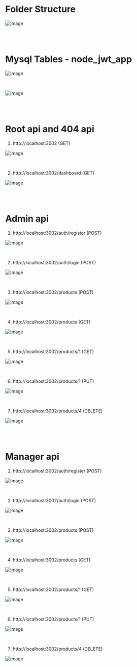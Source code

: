 
<br/>
<h1>Folder Structure</h1>

![image](https://github.com/praveen-sanpada-pabbly/node_mysql_jwt/assets/121610529/77d168c7-0466-4d43-93b8-e9ffd829603b)


<br/><br/>
<h1>Mysql Tables - node_jwt_app </h1>

![image](https://github.com/praveen-sanpada-pabbly/node_mysql_jwt/assets/121610529/fe43f7e2-2b1f-4b53-bb7e-1f09c0e009b9)

<br/>

![image](https://github.com/praveen-sanpada-pabbly/node_mysql_jwt/assets/121610529/f1487584-ae39-4011-95b8-988fdea5f2c8)


<br/><br/>
<h1>Root api and 404 api </h1>

1) http://localhost:3002 (GET)
   
![image](https://github.com/praveen-sanpada-pabbly/node_mysql_jwt/assets/121610529/9f5a8987-5281-45bf-b3a4-6d1f9b526663)

<br/>

2) http://localhost:3002/dashboard (GET)

![image](https://github.com/praveen-sanpada-pabbly/node_mysql_jwt/assets/121610529/ffba2494-0bdb-4cab-8444-225ff6c44b91)


<br/><br/>
<h1>Admin api </h1>

1) http://localhost:3002/auth/register (POST)

![image](https://github.com/praveen-sanpada-pabbly/node_mysql_jwt/assets/121610529/c5d09ff2-d790-4443-b56a-ee351f8d46f5)

<br/>

2) http://localhost:3002/auth/login (POST)

![image](https://github.com/praveen-sanpada-pabbly/node_mysql_jwt/assets/121610529/47f731c1-7dba-4449-9825-ec1975cc90e6)

<br/>

3) http://localhost:3002/products (POST)

![image](https://github.com/praveen-sanpada-pabbly/node_mysql_jwt/assets/121610529/e769dcf3-f633-44cd-89ad-ce702f98e3d6)

<br/>

4) http://localhost:3002/products (GET)

![image](https://github.com/praveen-sanpada-pabbly/node_mysql_jwt/assets/121610529/d75c2b3d-82cc-41a6-a07a-195a90e1307e)

<br/>

5) http://localhost:3002/products/1 (GET)

![image](https://github.com/praveen-sanpada-pabbly/node_mysql_jwt/assets/121610529/06590aa7-845f-43a3-a3fa-3be9c1bccdf1)

<br/>

6) http://localhost:3002/products/1 (PUT)

![image](https://github.com/praveen-sanpada-pabbly/node_mysql_jwt/assets/121610529/06580ee7-3bea-4372-aa4e-7a0ede8732c7)

<br/>

7) http://localhost:3002/products/4 (DELETE)

![image](https://github.com/praveen-sanpada-pabbly/node_mysql_jwt/assets/121610529/9011bf44-7d08-44ed-8ec0-fe6c94685836)


<br/><br/>
<h1>Manager api </h1>

1) http://localhost:3002/auth/register (POST)

![image](https://github.com/praveen-sanpada-pabbly/node_mysql_jwt/assets/121610529/52e8d389-6c5d-46ae-bb19-6e8c8a793805)

<br/>

2) http://localhost:3002/auth/login (POST)

![image](https://github.com/praveen-sanpada-pabbly/node_mysql_jwt/assets/121610529/f1ee30d5-0155-4ab9-8e42-1b777173bd9c)

<br/>

3) http://localhost:3002/products (POST)

![image](https://github.com/praveen-sanpada-pabbly/node_mysql_jwt/assets/121610529/70562f2b-1549-4e9a-82a2-17d936ad3a46)

<br/>

4) http://localhost:3002/products (GET)

![image](https://github.com/praveen-sanpada-pabbly/node_mysql_jwt/assets/121610529/a1a9a4cb-1437-432c-b6e0-13d5479965a4)

<br/>

5) http://localhost:3002/products/1 (GET)

![image](https://github.com/praveen-sanpada-pabbly/node_mysql_jwt/assets/121610529/e68f783a-6241-4df1-bb59-3d4da45a5270)

<br/>

6) http://localhost:3002/products/1 (PUT)

![image](https://github.com/praveen-sanpada-pabbly/node_mysql_jwt/assets/121610529/8c909283-7bfa-4d37-870b-613c8f53cf16)

<br/>

7) http://localhost:3002/products/4 (DELETE)

![image](https://github.com/praveen-sanpada-pabbly/node_mysql_jwt/assets/121610529/a5bf699e-1f08-412c-ac9c-037c9d50e8bc)



   










